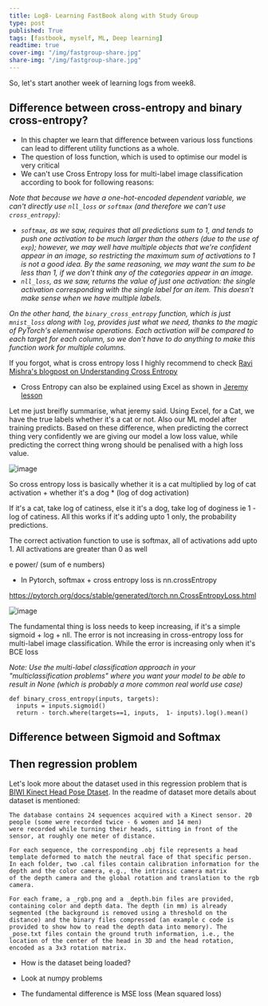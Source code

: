 ```yaml
---
title: Log8- Learning FastBook along with Study Group
type: post
published: True
tags: [fastbook, myself, ML, Deep learning]
readtime: true
cover-img: "/img/fastgroup-share.jpg"
share-img: "/img/fastgroup-share.jpg"
---
```


So, let's start another week of learning logs from week8.

## Difference between cross-entropy and binary cross-entropy?

- In this chapter we learn that difference between various loss functions can lead to different utility functions as a whole.
- The question of loss function, which is used to optimise our model is very critical
- We can't use Cross Entropy loss for multi-label image classification according to book for following reasons:

*Note that because we have a one-hot-encoded dependent variable, we can't directly use `nll_loss` or `softmax` (and therefore we can't use `cross_entropy`):*

- *`softmax`, as we saw, requires that all predictions sum to 1, and tends to push one activation to be much larger than the others (due to the use of `exp`); however, we may well have multiple objects that we're confident appear in an image, so restricting the maximum sum of activations to 1 is not a good idea. By the same reasoning, we may want the sum to be *less* than 1, if we don't think *any* of the categories appear in an image.*
- *`nll_loss`, as we saw, returns the value of just one activation: the single activation corresponding with the single label for an item. This doesn't make sense when we have multiple labels.*

*On the other hand, the `binary_cross_entropy` function, which is just `mnist_loss` along with `log`, provides just what we need, thanks to the magic of PyTorch's elementwise operations. Each activation will be compared to each target for each column, so we don't have to do anything to make this function work for multiple columns.*

If you forgot, what is cross entropy loss I highly recommend to check [Ravi Mishra's blogpost on Understanding Cross Entropy](https://ravimashru.dev/blog/2021-07-18-understanding-cross-entropy-loss/)

- Cross Entropy can also be explained using Excel as shown in [Jeremy lesson](https://www.youtube.com/watch?v=CJKnDu2dxOE&t=7482s)

Let me just breifly summarise, what jeremy said. Using Excel, for a Cat, we have the true labels whether it's a cat or not. Also 
our ML model after training predicts. Based on these difference, when predicting the correct thing very confidently we are giving our model
a low loss value, while predicting the correct thing wrong should be penalised with a high loss value.

![image](https://user-images.githubusercontent.com/24592806/128454662-831c4066-95a4-4422-b2dd-3233732a2b8a.png)

So cross entropy loss is basically whether it is a cat multiplied by log of cat activation + whether it's a dog * (log of dog activation)

If it's a cat, take log of catiness, else it it's a dog, take log of doginess ie 1 - log of catiness. All this works if it's adding upto 1 only, the probability
predictions.

The correct activation function to use is softmax, all of activations add upto 1. All activations are greater than 0 as well

e power/ (sum of e numbers)

- In Pytorch, softmax + cross entropy loss is nn.crossEntropy

https://pytorch.org/docs/stable/generated/torch.nn.CrossEntropyLoss.html

![image](https://user-images.githubusercontent.com/24592806/127782856-66b72af4-57a9-45fa-b0ed-7487997b4b5a.png)

The fundamental thing is loss needs to keep increasing, if it's a simple sigmoid + log + nll. The error is not increasing in cross-entropy loss for multi-label image classification. While
the error is increasing only when it's BCE loss

*Note: Use the multi-label classification approach in your "multiclassification problems" where you want your model to be able to result in None (which is probably a more common real world use case)*



```
def binary_cross_entropy(inputs, targets):
  inputs = inputs.sigmoid()
  return - torch.where(targets==1, inputs,  1- inputs).log().mean()
```

## Difference between Sigmoid and Softmax



## Then regression problem

Let's look more about the dataset used in this regression problem that is [BIWI Kinect Head Pose Dtaset](https://icu.ee.ethz.ch/research/datsets.html).
In the readme of dataset more details about dataset is mentioned:

```
The database contains 24 sequences acquired with a Kinect sensor. 20 people (some were recorded twice - 6 women and 14 men)
were recorded while turning their heads, sitting in front of the sensor, at roughly one meter of distance.

For each sequence, the corresponding .obj file represents a head template deformed to match the neutral face of that specific person.
In each folder, two .cal files contain calibration information for the depth and the color camera, e.g., the intrinsic camera matrix
of the depth camera and the global rotation and translation to the rgb camera.

For each frame, a _rgb.png and a _depth.bin files are provided, containing color and depth data. The depth (in mm) is already
segmented (the background is removed using a threshold on the distance) and the binary files compressed (an example c code is
provided to show how to read the depth data into memory). The _pose.txt files contain the ground truth information, i.e., the
location of the center of the head in 3D and the head rotation, encoded as a 3x3 rotation matrix.
```

- How is the dataset being loaded?

- Look at numpy problems

- The fundamental difference is MSE loss (Mean squared loss)



